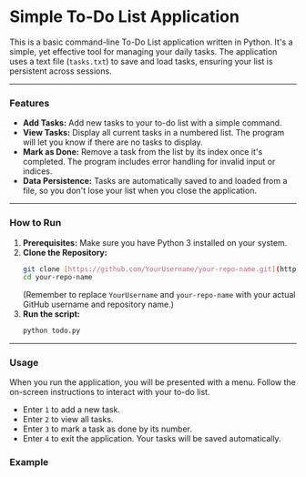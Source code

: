 # Simple To-Do List Application

This is a basic command-line To-Do List application written in Python. It's a simple, yet effective tool for managing your daily tasks. The application uses a text file (`tasks.txt`) to save and load tasks, ensuring your list is persistent across sessions.

---

### Features

-   **Add Tasks:** Add new tasks to your to-do list with a simple command.
-   **View Tasks:** Display all current tasks in a numbered list. The program will let you know if there are no tasks to display.
-   **Mark as Done:** Remove a task from the list by its index once it's completed. The program includes error handling for invalid input or indices.
-   **Data Persistence:** Tasks are automatically saved to and loaded from a file, so you don't lose your list when you close the application.

---

### How to Run

1.  **Prerequisites:** Make sure you have Python 3 installed on your system.
2.  **Clone the Repository:**
    ```bash
    git clone [https://github.com/YourUsername/your-repo-name.git](https://github.com/YourUsername/your-repo-name.git)
    cd your-repo-name
    ```
    (Remember to replace `YourUsername` and `your-repo-name` with your actual GitHub username and repository name.)
3.  **Run the script:**
    ```bash
    python todo.py
    ```

---

### Usage

When you run the application, you will be presented with a menu. Follow the on-screen instructions to interact with your to-do list.

-   Enter `1` to add a new task.
-   Enter `2` to view all tasks.
-   Enter `3` to mark a task as done by its number.
-   Enter `4` to exit the application. Your tasks will be saved automatically.

### Example
